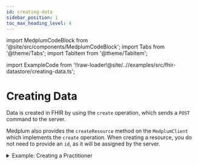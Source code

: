```yaml
---
id: creating-data
sidebar_position: 1
toc_max_heading_level: 4
---
```


import MedplumCodeBlock from '@site/src/components/MedplumCodeBlock';
import Tabs from '@theme/Tabs';
import TabItem from '@theme/TabItem';

import ExampleCode from '!!raw-loader!@site/..//examples/src/fhir-datastore/creating-data.ts';

# Creating Data

Data is created in FHIR by using the `create` operation, which sends a `POST` command to the server.

Medplum also provides the `createResource` method on the `MedplumClient` which implements the `create` operation. When creating a resource, you do not need to provide an `id`, as it will be assigned by the server.

<details>
  <summary>Example: Creating a Practitioner</summary>
  <Tabs groupId="language">
    <TabItem value="ts" label="Typescript">
      <MedplumCodeBlock language="ts" selectBlocks="createTs">
        {ExampleCode}
      </MedplumCodeBlock>
    </TabItem>
    <TabItem value="cli" label="CLI">
      <MedplumCodeBlock language="bash" selectBlocks="createCli">
        {ExampleCode}
      </MedplumCodeBlock>
    </TabItem>
    <TabItem value="curl" label="cURL">
      <MedplumCodeBlock language="bash" selectBlocks="createCurl">
        {ExampleCode}
      </MedplumCodeBlock>
    </TabItem>
  </Tabs>
</details>

